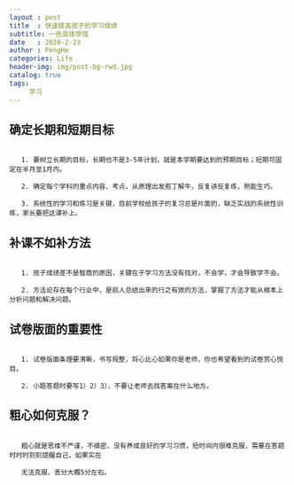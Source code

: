```yaml
---
layout : post
title  : 快速提高孩子的学习成绩
subtitle: 一些具体举措
date   : 2020-2-23
author : PengHe
categories: Life
header-img: img/post-bg-rwd.jpg
catalog: true
tags:
     学习
---
```


## 确定长期和短期目标

```

   1. 要树立长期的目标，长期也不是3-5年计划，就是本学期要达到的预期目标；短期可固定在半月至1月内。

   2. 确定每个学科的重点内容、考点，从原理出发庖丁解牛，反复讲反复练，熟能生巧。

   3. 系统性的学习和练习是关键，目前学校给孩子的复习总是片面的，缺乏实战的系统性训练，家长要把这课补上。

```

## 补课不如补方法

```

   1. 孩子成绩差不是智商的原因，关键在于学习方法没有找对，不会学，才会导致学不会。

   2. 方法论存在每个行业中，是前人总结出来的行之有效的方法，掌握了方法才能从根本上分析问题和解决问题。

```

## 试卷版面的重要性

```

   1. 试卷版面条理要清晰，书写规整，将心比心如果你是老师，你也希望看到的试卷赏心悦目。

   2. 小题答题时要写1）2）3），不要让老师去找答案在什么地方。

```

## 粗心如何克服？

```
   
   粗心就是思维不严谨，不缜密，没有养成良好的学习习惯，短时间内很难克服，需要在答题时时时刻刻提醒自己，如果实在
   
   无法克服，丢分大概5分左右。

```

   